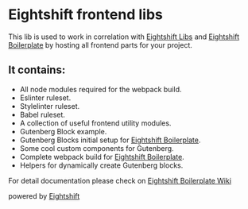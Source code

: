 # Eightshift frontend libs

This lib is used to work in correlation with [Eightshift Libs](https://github.com/infinum/eightshift-libs/) and [Eightshift Boilerplate](https://github.com/infinum/eightshift-boilerplate-internal) by hosting all frontend parts for your project.

## It contains:
- All node modules required for the webpack build.
- Eslinter ruleset.
- Stylelinter ruleset.
- Babel ruleset.
- A collection of useful frontend utility modules.
- Gutenberg Block example.
- Gutenberg Blocks initial setup for [Eightshift Boilerplate](https://github.com/infinum/eightshift-boilerplate-internal).
- Some cool custom components for Gutenberg.
- Complete webpack build for [Eightshift Boilerplate](https://github.com/infinum/eightshift-boilerplate-internal).
- Helpers for dynamically create Gutenberg blocks.

For detail documentation please check on [Eightshift Boilerplate Wiki](https://github.com/infinum/eightshift-boilerplate-internal/wiki)


powered by [Eightshift](team@eightshift.com)
